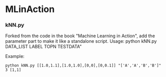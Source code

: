 # MLinAction

### kNN.py
Forked from the code in the book "Machine Learning in Action", add the parameter part to make it like a standalone script.
Usage: python kNN.py DATA_LIST LABEL TOPN TESTDATA"

Example:
```
python kNN.py [[1.0,1.1],[1.0,1.0],[0,0],[0,0.1]] "['A','A','B','B']" 3 [1,1]
```
